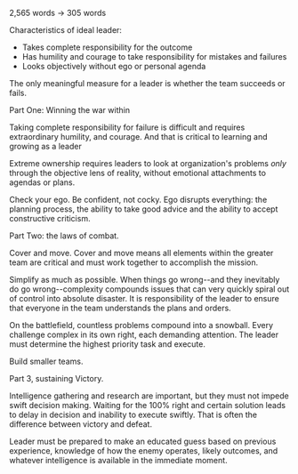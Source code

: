 2,565 words -> 305 words

Characteristics of ideal leader:

- Takes complete responsibility for the outcome
- Has humility and courage to take responsibility for mistakes and failures
- Looks objectively without ego or personal agenda

The only meaningful measure for a leader is whether the team succeeds or fails.





Part One: Winning the war within

Taking complete responsibility for failure is difficult and requires extraordinary humility, and courage. And that is critical to learning and growing as a leader

Extreme ownership requires leaders to look at organization's problems *only* through the objective lens of reality, without emotional attachments to agendas or plans.

Check your ego. Be confident, not cocky. Ego disrupts everything: the planning process, the ability to take good advice and the ability to accept constructive criticism.




Part Two: the laws of combat.

Cover and move. Cover and move means all elements within the greater team are critical and must work together to accomplish the mission. 

Simplify as much as possible. When things go wrong--and they inevitably do go wrong--complexity compounds issues that can very quickly spiral out of control into absolute disaster. It is responsibility of the leader to ensure that everyone in the team understands the plans and orders.

On the battlefield, countless problems compound into a snowball. Every challenge complex in its own right, each demanding attention. The leader must determine the highest priority task and execute.

Build smaller teams.




Part 3, sustaining Victory.

Intelligence gathering and research are important, but they must not impede swift decision making. Waiting for the 100% right and certain solution leads to delay in decision and inability to execute swiftly. That is often the difference between victory and defeat.

Leader must be prepared to make an educated guess based on previous experience, knowledge of how the enemy operates, likely outcomes, and whatever intelligence is available in the immediate moment.